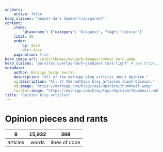 ```yaml
---
anchors:
    active: false
body_classes: "header-dark header-transparent"
content:
    items:
        "@taxonomy": {"category": "blogpost", "tag": "opinion"}
    limit: 20
    order:
        by: date
        dir: desc
    pagination: true
hero_image_url: /user/themes/myquark/images/common_hero.webp
hero_classes: "parallax overlay-dark-gradient text-light" # see https://demo.getgrav.org/blog-skeleton/blog/hero-classes
metadata:
    author: Rodrigo Girão Serrão
    description: "All of the mathspp blog articles about Opinion."
    og:description: "All of the mathspp blog articles about Opinion."
    og:image: "https://mathspp.com/blog/tags/Opinion/thumbnail.webp"
    twitter:image: "https://mathspp.com/blog/tags/Opinion/thumbnail.webp"
title: "Opinion blog articles"
---
```



# Opinion pieces and rants


<table class="stats-table">
    <thead>
        <tr>
            <th style="text-align: center;">8</th>
            <th style="text-align: center;">15,932</th>
            <th style="text-align: center;">368</th>
        </tr>
    </thead>
    <tbody>
        <tr>
            <td style="text-align: center;">articles</td>
            <td style="text-align: center;">words</td>
            <td style="text-align: center;">lines of code</td>
        </tr>
    </tbody>
</table>